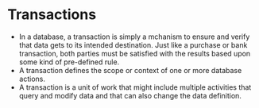 # Transactions

* In a database, a transaction is simply a mchanism to ensure and verify that data gets to its intended destination. Just like a purchase or bank transaction, both parties must be satisfied with the results based upon some kind of pre-defined rule.
* A transaction defines the scope or context of one or more database actions.
* A transaction is a unit of work that might include multiple activities that query and modify data and that can also change the data definition.